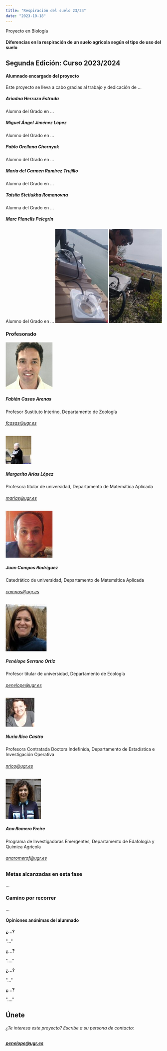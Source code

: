 ```yaml
---
title: "Respiración del suelo 23/24"
date: "2023-10-18"
---
```


Proyecto en Biología

#### Diferencias en la respiración de un suelo agrícola según el tipo de uso del suelo

## Segunda Edición: Curso 2023/2024

#### Alumnado encargado del proyecto

Este proyecto se lleva a cabo gracias al trabajo y dedicación de ...

##### Ariadna Herruzo Estrada

Alumna del Grado en ...

##### Miguel Ángel Jiménez López

Alumno del Grado en ...

##### Pablo Orellana Chornyak

Alumno del Grado en ...

##### María del Carmen Ramírez Trujillo

Alumna del Grado en ...

##### Taisiia Stetiukha Romanovna

Alumna del Grado en ...

##### Marc Planells Pelegrín

Alumno del Grado en ... ![](images/WhatsApp-Image-2024-03-18-at-13.44.33-169x300.jpeg) ![](images/WhatsApp-Image-2024-03-18-at-13.44.35-169x300.jpeg)

### Profesorado

![](images/Fabian-150x150.jpg)

##### Fabián Casas Arenas

Profesor Sustituto Interino, Departamento de Zoología

###### [fcasas@ugr.es](mailto:fcasas@ugr.es)

![](images/margarita2.jpeg)

##### Margarita Arias López

Profesora titular de universidad, Departamento de Matemática Aplicada

###### [marias@ugr.es](mailto:marias@ugr.es)

![](images/campos-150x150.jpeg)

##### Juan Campos Rodríguez

Catedrático de universidad, Departamento de Matemática Aplicada

###### [campos@ugr.es](mailto:campos@ugr.es)

![](images/penelope-131x150.jpeg)

##### Penélope Serrano Ortiz

Profesor titular de universidad, Departamento de Ecología

###### [penelope@ugr.es](mailto:penelope@ugr.es)

![](images/nuria.jpeg)

##### Nuria Rico Castro

Profesora Contratada Doctora Indefinida, Departamento de Estadística e Investigación Operativa

###### [nrico@ugr.es](mailto:nrico@ugr.es)

![](images/AnaRomero.jpeg)

##### Ana Romero Freire

Programa de Investigadoras Emergentes, Departamento de Edafología y Química Agrícola

###### [anaromerof@ugr.es](mailto:anaromerof@ugr.es)

### Metas alcanzadas en esta fase

...

### Camino por recorrer

...

#### Opiniones anónimas del alumnado

**¿...?**

"..."

**¿...?**

"...."

**¿...?**

"..."

**¿...?**

"...."

## Únete

###### ¿Te interesa este proyecto? Escribe a su persona de contacto:

##### [penelope@ugr.es](mailto:penelope@ugr.es)
